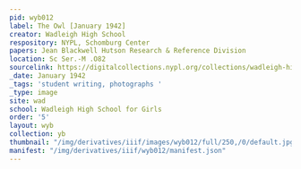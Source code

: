 ```yaml
---
pid: wyb012
label: The Owl [January 1942]
creator: Wadleigh High School
respository: NYPL, Schomburg Center
papers: Jean Blackwell Hutson Research & Reference Division
location: Sc Ser.-M .O82
sourcelink: https://digitalcollections.nypl.org/collections/wadleigh-high-school-yearbooks#/?tab=navigation
_date: January 1942
_tags: 'student writing, photographs '
_type: image
site: wad
school: Wadleigh High School for Girls
order: '5'
layout: wyb
collection: yb
thumbnail: "/img/derivatives/iiif/images/wyb012/full/250,/0/default.jpg"
manifest: "/img/derivatives/iiif/wyb012/manifest.json"
---
```

